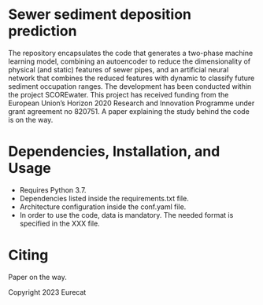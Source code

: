 # Sewer sediment deposition prediction

The repository encapsulates the code that generates a two-phase machine learning model, combining an autoencoder to reduce the dimensionality 
of physical (and static) features of sewer pipes, and an artificial neural network that combines the reduced features with dynamic to classify 
future sediment occupation ranges.
The development has been conducted within the project SCOREwater. This project has received funding from the European Union’s Horizon 2020 Research and Innovation Programme under grant agreement no 820751. A paper explaining the study behind the code is on the way.


# Dependencies, Installation, and Usage

- Requires Python 3.7.
- Dependencies listed inside the requirements.txt file.
- Architecture configuration inside the conf.yaml file.
- In order to use the code, data is mandatory. The needed format is specified in the XXX file.

# Citing

Paper on the way.


Copyright 2023 Eurecat